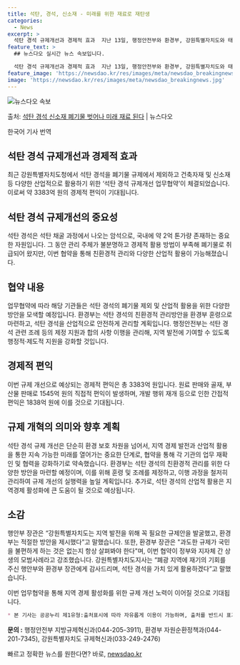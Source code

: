 ```yaml
---
title: 석탄, 경석, 신소재 - 미래를 위한 재료로 재탄생
categories:
  - News
excerpt: >
  석탄 경석 규제개선과 경제적 효과  지난 13일, 행정안전부와 환경부, 강원특별자치도와 태백시는 강원특별자치…
feature_text: >
  ## 뉴스다오 실시간 뉴스 속보입니다.

  석탄 경석 규제개선과 경제적 효과  지난 13일, 행정안전부와 환경부, 강원특별자치도와 태백시는 강원특별자치…
feature_image: 'https://newsdao.kr/res/images/meta/newsdao_breakingnews.jpg'
image: 'https://newsdao.kr/res/images/meta/newsdao_breakingnews.jpg'
---
```


![뉴스다오 속보](https://newsdao.kr/res/images/meta/newsdao_breakingnews.jpg)

<p>출처: <a href="https://newsdao.kr/4251" rel="dofollow">석탄 경석 신소재 폐기물 벗어나 미래 재료 된다</a> | 뉴스다오</p>

한국어 기사 번역

## 석탄 경석 규제개선과 경제적 효과

최근 강원특별자치도청에서 석탄 경석을 폐기물 규제에서 제외하고 건축자재 및 신소재 등 다양한 산업적으로 활용하기 위한 ‘석탄 경석 규제개선 업무협약’이 체결되었습니다. 이로써 약 3383억 원의 경제적 편익이 기대됩니다.

## 석탄 경석 규제개선의 중요성

석탄 경석은 석탄 채굴 과정에서 나오는 암석으로, 국내에 약 2억 톤가량 존재하는 중요한 자원입니다. 그 동안 관리 주체가 불분명하고 경제적 활용 방법이 부족해 폐기물로 취급되어 왔지만, 이번 협약을 통해 친환경적 관리와 다양한 산업적 활용이 가능해졌습니다.

## 협약 내용

업무협약에 따라 해당 기관들은 석탄 경석의 폐기물 제외 및 산업적 활용을 위한 다양한 방안을 모색할 예정입니다. 환경부는 석탄 경석의 친환경적 관리방안을 환경부 훈령으로 마련하고, 석탄 경석을 산업적으로 안전하게 관리할 계획입니다. 행정안전부는 석탄 경석 관련 조례 등의 제정 지원과 합의 사항 이행을 관리해, 지역 발전에 기여할 수 있도록 행정적·제도적 지원을 강화할 것입니다.

## 경제적 편익

이번 규제 개선으로 예상되는 경제적 편익은 총 3383억 원입니다. 원료 판매와 골재, 부산물 판매로 1545억 원의 직접적 편익이 발생하며, 개발 행위 재개 등으로 인한 간접적 편익은 1838억 원에 이를 것으로 기대됩니다.

## 규제 개혁의 의미와 향후 계획

석탄 경석 규제 개선은 단순히 환경 보호 차원을 넘어서, 지역 경제 발전과 산업적 활용을 통한 지속 가능한 미래를 열어가는 중요한 단계로, 협약을 통해 각 기관의 업무 재확인 및 협력을 강화하기로 약속했습니다. 환경부는 석탄 경석의 친환경적 관리를 위한 다양한 방안을 마련할 예정이며, 이를 위해 훈령 및 조례를 제정하고, 이행 과정을 철저히 관리하여 규제 개선의 실행력을 높일 계획입니다. 추가로, 석탄 경석의 산업적 활용은 지역경제 활성화에 큰 도움이 될 것으로 예상됩니다.

## 소감

행안부 장관은 “강원특별자치도는 지역 발전을 위해 꼭 필요한 규제안을 발굴했고, 환경부는 적절한 방안을 제시했다”고 말했습니다. 또한, 환경부 장관은 "과도한 규제가 국민을 불편하게 하는 것은 없는지 항상 살펴봐야 한다"며, 이번 협약이 정부와 지자체 간 상생의 모범사례라고 강조했습니다. 강원특별자치도지사는 “폐광 지역에 재기의 기회를 주신 행안부와 환경부 장관에게 감사드리며, 석탄 경석을 가치 있게 활용하겠다”고 말했습니다.

이번 업무협약을 통해 지역 경제 활성화를 위한 규제 개선 노력이 이어질 것으로 기대됩니다.

```markdown
* 본 기사는 공공누리 제1유형:출처표시에 따라 자유롭게 이용이 가능하며, 출처를 반드시 표기해야 합니다.
```

**문의 :** 행정안전부 지방규제혁신과(044-205-3911), 환경부 자원순환정책과(044-201-7345), 강원특별자치도 규제혁신과(033-249-2476) 

빠르고 정확한 뉴스를 원한다면? 바로, <a href="https://newsdao.kr" rel="dofollow">newsdao.kr</a>


